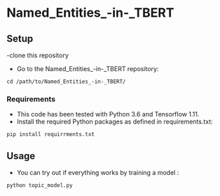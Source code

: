 # Named_Entities_-in-_TBERT

## Setup


-clone this repository 
- Go to the Named_Entities_-in-_TBERT repository:
```
cd /path/to/Named_Entities_-in-_TBERT/
```



### Requirements

- This code has been tested with Python 3.6 and Tensorflow 1.11.
- Install the required Python packages as defined in requirements.txt:
```
pip install requirrments.txt
```

## Usage

- You can try out if everything works by training a model :
```
python topic_model.py
```

